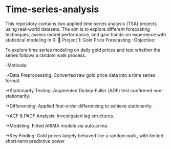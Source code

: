 # Time-series-analysis
This repository contains two applied time series analysis (TSA) projects using real-world datasets. The aim is to explore different forecasting techniques, assess model performance, and gain hands-on experience with statistical modeling in R.
📌 Project 1: Gold Price Forecasting
-Objective:

To explore time series modeling on daily gold prices and test whether the series follows a random walk process.

-Methods:

->Data Preprocessing: Converted raw gold price data into a time series format.

->Stationarity Testing: Augmented Dickey-Fuller (ADF) test confirmed non-stationarity.

->Differencing: Applied first-order differencing to achieve stationarity.

->ACF & PACF Analysis: Investigated lag structures.

->Modeling: Fitted ARIMA models via auto.arima.

->Key Finding: Gold prices largely behaved like a random walk, with limited short-term predictive power
